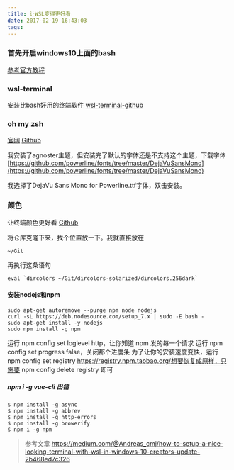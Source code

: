 ```yaml
---
title: 让WSL变得更好看
date: 2017-02-19 16:43:03
tags:
---
```


### 首先开启windows10上面的bash
[参考官方教程](https://msdn.microsoft.com/en-us/commandline/wsl/install_guide)

### wsl-terminal

安装比bash好用的终端软件
[wsl-terminal-github](https://github.com/goreliu/wsl-terminal)

### oh my zsh
[官网](http://ohmyz.sh/)
[Github](https://github.com/robbyrussell/oh-my-zsh)

我安装了agnoster主题，但安装完了默认的字体还是不支持这个主题，下载字体
[https://github.com/powerline/fonts/tree/master/DejaVuSansMono](https://github.com/powerline/fonts/tree/master/DejaVuSansMono)

我选择了DejaVu Sans Mono for Powerline.ttf字体，双击安装。

### 颜色
让终端颜色更好看
[Github](https://github.com/seebi/dircolors-solarized)

将仓库克隆下来，找个位置放一下。我就直接放在
```
~/Git
```
再执行这条语句
```
eval `dircolors ~/Git/dircolors-solarized/dircolors.256dark`
```


#### 安装nodejs和npm

```
sudo apt-get autoremove --purge npm node nodejs
curl -sL https://deb.nodesource.com/setup_7.x | sudo -E bash -
sudo apt-get install -y nodejs
sudo npm install -g npm
```
运行 npm config set loglevel http，让你知道 npm 发的每一个请求
运行 npm config set progress false，关闭那个进度条
为了让你的安装速度变快，运行 npm config set registry https://registry.npm.taobao.org/想要恢复成原样，只需要 npm config delete registry 即可

##### npm i -g vue-cli 出错

```
$ npm install -g async
$ npm install -g abbrev
$ npm install -g http-errors
$ npm install -g browerify
$ npm i -g npm
```

>参考文章
>https://medium.com/@Andreas_cmj/how-to-setup-a-nice-looking-terminal-with-wsl-in-windows-10-creators-update-2b468ed7c326
